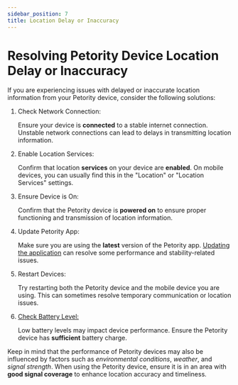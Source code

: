 ```yaml
---
sidebar_position: 7
title: Location Delay or Inaccuracy
---
```


# Resolving Petority Device Location Delay or Inaccuracy

If you are experiencing issues with delayed or inaccurate location information from your Petority device, consider the following solutions:

1. Check Network Connection:

	Ensure your device is **connected** to a stable internet connection. Unstable network connections can lead to delays in transmitting location information.

2. Enable Location Services:

	Confirm that location **services** on your device are **enabled**. On mobile devices, you can usually find this in the "Location" or "Location Services" settings.

3. Ensure Device is On:

	Confirm that the Petority device is **powered on** to ensure proper functioning and transmission of location information.

4. Update Petority App:

	Make sure you are using the **latest** version of the Petority app. [Updating the application](/docs/petority/general-setting/update-app) can resolve some performance and stability-related issues.

5. Restart Devices:

	Try restarting both the Petority device and the mobile device you are using. This can sometimes resolve temporary communication or location issues.

6. [Check Battery Level:](/docs/devices/battery-charging/battery-checking)

	Low battery levels may impact device performance. Ensure the Petority device has **sufficient** battery charge.

Keep in mind that the performance of Petority devices may also be influenced by factors such as *environmental conditions*, *weather*, and *signal strength*. When using the Petority device, ensure it is in an area with **good signal coverage** to enhance location accuracy and timeliness.